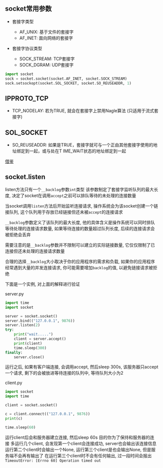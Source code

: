 ## socket常用参数
- 套接字类型
    - AF_UNIX: 基于文件的套接字
    - AF_INET: 面向网络的套接字

- 套接字协议类型
    - SOCK_STREAM: TCP套接字
    - SOCK_DGRAM: UDP套接字

```python
import socket
sock = socket.socket(socket.AF_INET, socket.SOCK_STREAM)
sock.setsockopt(socket.SOL_SOCKET, socket.SO_REUSEADDR, 1)
```

## IPPROTO_TCP
- TCP_NODELAY: 若为TRUE, 就会在套接字上禁用Nagle算法 (只适用于流式套接字) 

## SOL_SOCKET
- SO_REUSEADDR: 如果是TRUE，套接字就可与一个正由其他套接字使用的地址绑定到一起，或与处在T IME_WAIT状态的地址绑定到一起

[借鉴][http://www.cppblog.com/lapcca/archive/2010/05/07/114727.html]
    



[http://www.cppblog.com/lapcca/archive/2010/05/07/114727.html]: http://www.cppblog.com/lapcca/archive/2010/05/07/114727.html

## socket.listen
listen方法只有一个`__backlog`参数`int`类型
该参数制定了套接字监听队列的最大长度, 决定了socket在调用`accept`之前可以排队等待的未处理的连接数量

当socket调用`listen`方法后开始监听连接请求, 操作系统会为该socket创建一个链接队列, 这个队列用于存放已经链接但还未被`accept`的连接请求

`__backlog`参数定义了该队列的最大长度, 他的具体含义是操作系统可以同时排队等待处理的连接请求数量, 如果等待连接的数量超过队列长度, 后续的连接请求会被拒绝会丢弃

需要注意的是`__backlog`参数并不限制可以建立的实际链接数量, 它仅仅限制了已连接但还未处理的连接请求数量

合理的选择`__backlog`大小取决于你的应用程序的需求和负载, 如果你的应用程序经常遇到大量的并发连接请求, 你可能需要增加`backlog`的值, 以避免链接请求被拒绝

下面是一个实例, 对上面的解释进行验证

server.py
```python
import time
import socket

server = socket.socket()
server.bind(("127.0.0.1", 9876))
server.listen(2)
try:
    print("wait.....")
    client = server.accept()
    print(client)
    time.sleep(300)
finally:
    server.close()

```

运行之后, 如果有客户端连接, 会调用accept, 然后sleep 300s, 该服务器只accept一个请求, 剩下的会被放进等待连接的队列中, 等待队列大小为2

client.py
```python
import socket
import time

client = socket.socket()

c = client.connect(("127.0.0.1", 9876))
print(c)

time.sleep(60)
```

运行client后会和服务器建立连接, 然后sleep 60s 目的你为了保持和服务器的连接
多运行几个client, 会发现第一个client会连接成功, server也会输出该连接信息
运行第二个client时会输出一个None, 运行第三个client是也会输出None, 但是服务端不会再有输出了
在运行第三个client时不会有任何输出, 过一段时间会报出`TimeoutError: [Errno 60] Operation timed out`

